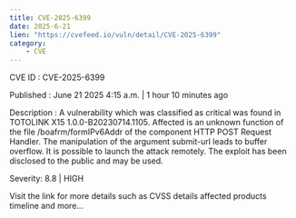 ```yaml
---
title: CVE-2025-6399
date: 2025-6-21
lien: "https://cvefeed.io/vuln/detail/CVE-2025-6399"
category:
    - CVE
---
```


CVE ID : CVE-2025-6399

Published :  June 21
2025
4:15 a.m. | 1 hour
10 minutes ago

Description : A vulnerability
which was classified as critical
was found in TOTOLINK X15 1.0.0-B20230714.1105. Affected is an unknown function of the file /boafrm/formIPv6Addr of the component HTTP POST Request Handler. The manipulation of the argument submit-url leads to buffer overflow. It is possible to launch the attack remotely. The exploit has been disclosed to the public and may be used.

Severity: 8.8 | HIGH

Visit the link for more details
such as CVSS details
affected products
timeline
and more...
